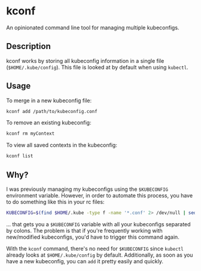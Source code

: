 # kconf
An opinionated command line tool for managing multiple kubeconfigs.

## Description
kconf works by storing all kubeconfig information in a single file (`$HOME/.kube/config`). This file is looked at by default when using `kubectl`.

## Usage
To merge in a new kubeconfig file:
```bash
kconf add /path/to/kubeconfig.conf
```
To remove an existing kubeconfig:
```bash
kconf rm myContext
```

To view all saved contexts in the kubeconfig:
```bash
kconf list
```

## Why?
I was previously managing my kubeconfigs using the `$KUBECONFIG` environment variable. However, in order to automate this process, you have to do something like this in your rc files:
```bash
KUBECONFIG=$(find $HOME/.kube -type f -name '*.conf' 2> /dev/null | sed ':a;N;$!ba;s/\n/:/g')
```
... that gets you a `$KUBECONFIG` variable with all your kubeconfigs separated by colons. The problem is that if you're frequently working with new/modified kubeconfigs, you'd have to trigger this command again.

With the `kconf` command, there's no need for `$KUBECONFIG` since `kubectl` already looks at `$HOME/.kube/config` by default. Additionally, as soon as you have a new kubeconfig, you can `add` it pretty easily and quickly.
